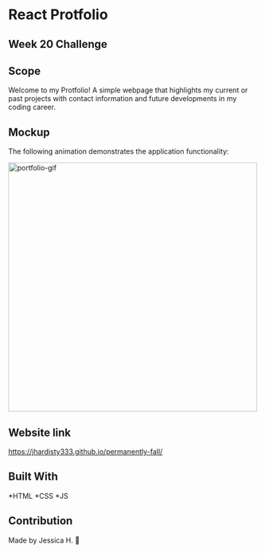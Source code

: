 # React Protfolio
## Week 20 Challenge

## Scope
Welcome to my Protfolio! A simple webpage that highlights my current or past projects with contact information and future developments in my coding career. 

## Mockup 
The following animation demonstrates the application functionality:

<img width="500" alt="portfolio-gif" src="https://user-images.githubusercontent.com/82549162/133012138-ab2c653b-a599-4fd4-9eae-afa7f02847dc.gif">

## Website link 
https://jhardisty333.github.io/permanently-fall/


## Built With
*HTML *CSS *JS

## Contribution
Made by Jessica H. 🖤

